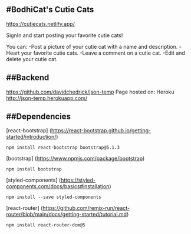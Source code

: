 #BodhiCat's Cutie Cats
---

https://cutiecats.netlify.app/

SignIn and start posting your favorite cutie cats!

You can:
-Post a picture of your cutie cat with a name and description.
-Heart your favorite cutie cats.
-Leave a comment on a cutie cat.
-Edit and delete your cutie cat.


##Backend
---
https://github.com/davidchedrick/json-temp
Page hosted on:
Heroku
http://json-temp.herokuapp.com/

##Dependencies
---

[react-bootstrap]
(https://react-bootstrap.github.io/getting-started/introduction/)
```
npm install react-bootstrap bootstrap@5.1.3
```

[bootstrap]
(https://www.npmjs.com/package/bootstrap)
```
npm install bootstrap
```

[styled-components]
(https://styled-components.com/docs/basics#installation)
```
npm install --save styled-components
```

[react-router]
(https://github.com/remix-run/react-router/blob/main/docs/getting-started/tutorial.md)
```
npm install react-router-dom@5
```